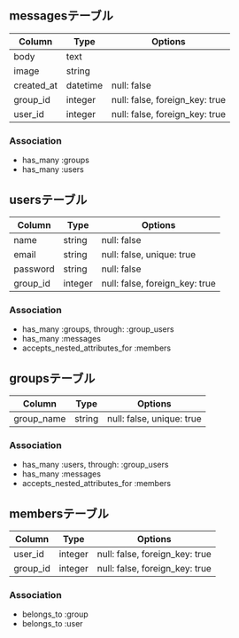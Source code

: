 
## messagesテーブル
|Column|Type|Options|
|------|----|-------|
|body|text| |
|image|string| |
|created_at|datetime|null: false|
|group_id|integer|null: false, foreign_key: true|
|user_id|integer|null: false, foreign_key: true|

### Association
- has_many :groups
- has_many :users


## usersテーブル
|Column|Type|Options|
|------|----|-------|
|name|string|null: false |
|email|string|null: false, unique: true |
|password|string|null: false |
|group_id|integer|null: false, foreign_key: true|

### Association
- has_many :groups, through: :group_users
- has_many :messages
- accepts_nested_attributes_for :members

## groupsテーブル

|Column|Type|Options|
|------|----|-------|
|group_name|string|null: false, unique: true|

### Association
- has_many :users, through: :group_users
- has_many :messages
- accepts_nested_attributes_for :members

## membersテーブル

|Column|Type|Options|
|------|----|-------|
|user_id|integer|null: false, foreign_key: true|
|group_id|integer|null: false, foreign_key: true|

### Association
- belongs_to :group
- belongs_to :user



